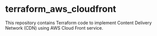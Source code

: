 # terraform_aws_cloudfront
This repository contains Terraform code to implement Content Delivery Network (CDN) using AWS Cloud Front service.
